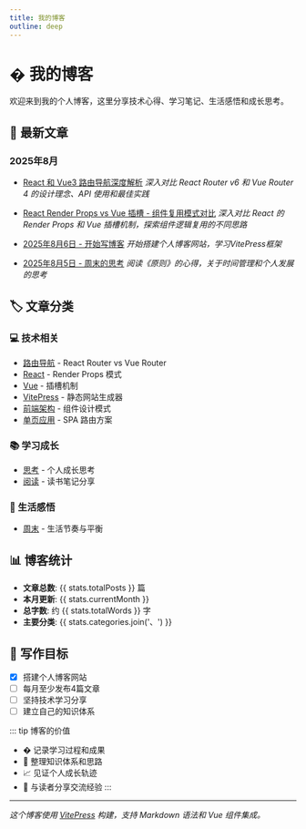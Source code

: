 ```yaml
---
title: 我的博客
outline: deep
---
```


# � 我的博客

欢迎来到我的个人博客，这里分享技术心得、学习笔记、生活感悟和成长思考。

## 📅 最新文章

### 2025年8月

- [React 和 Vue3 路由导航深度解析](./2025-08-07-react-vue-router.md)
  *深入对比 React Router v6 和 Vue Router 4 的设计理念、API 使用和最佳实践*

- [React Render Props vs Vue 插槽 - 组件复用模式对比](./2025-08-06-react-render-props.md)
  *深入对比 React 的 Render Props 和 Vue 插槽机制，探索组件逻辑复用的不同思路*

- [2025年8月6日 - 开始写博客](./2025-08-06.md) 
  *开始搭建个人博客网站，学习VitePress框架*

- [2025年8月5日 - 周末的思考](./2025-08-05.md)
  *阅读《原则》的心得，关于时间管理和个人发展的思考*

## 🏷️ 文章分类

### 💻 技术相关
- [路由导航](./2025-08-07-react-vue-router.md) - React Router vs Vue Router
- [React](./2025-08-06-react-render-props.md) - Render Props 模式
- [Vue](./2025-08-06-react-render-props.md) - 插槽机制
- [VitePress](./2025-08-06.md) - 静态网站生成器
- [前端架构](./2025-08-06-react-render-props.md) - 组件设计模式
- [单页应用](./2025-08-07-react-vue-router.md) - SPA 路由方案

### 📚 学习成长  
- [思考](./2025-08-05.md) - 个人成长思考
- [阅读](./2025-08-05.md) - 读书笔记分享

### 🌱 生活感悟
- [周末](./2025-08-05.md) - 生活节奏与平衡

## 📊 博客统计

<script setup>
import { ref } from 'vue'

const stats = ref({
  totalPosts: 4,
  currentMonth: '2025年8月',
  totalWords: 4200,
  categories: ['React', 'Vue', '路由', '技术', '学习', '生活', '思考']
})
</script>

- **文章总数**: {{ stats.totalPosts }} 篇
- **本月更新**: {{ stats.currentMonth }}
- **总字数**: 约 {{ stats.totalWords }} 字
- **主要分类**: {{ stats.categories.join('、') }}

## 🎯 写作目标

- [x] 搭建个人博客网站
- [ ] 每月至少发布4篇文章
- [ ] 坚持技术学习分享
- [ ] 建立自己的知识体系

::: tip 博客的价值
- � 记录学习过程和成果
- 🧠 整理知识体系和思路  
- 📈 见证个人成长轨迹
- 🤝 与读者分享交流经验
:::

---

*这个博客使用 [VitePress](https://vitepress.dev/) 构建，支持 Markdown 语法和 Vue 组件集成。*
